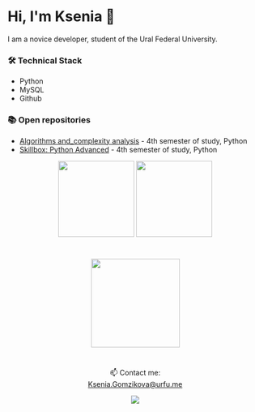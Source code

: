 # Hi, I'm Ksenia 🍑
I am a novice developer, student of the Ural Federal University. 

### 🛠 Technical Stack
* Python
* MySQL
* Github

### 📚 Open repositories
* [Algorithms and_complexity analysis](https://github.com/wafflelios/Algorithms_and_complexity_analysis) - 4th semester of study, Python
* [Skillbox: Python Advanced](https://github.com/wafflelios/Python-Advanced) - 4th semester of study, Python

<p align='center'>
   <a href="https://github-readme-stats.vercel.app/api?username=wafflelios&show_icons=true&count_private=true">
       <img height=150 src="https://github-readme-stats.vercel.app/api?username=wafflelios&show_icons=true&count_private=true"/></a>
   <a href="https://github.com/wafflelios/github-readme-stats">
       <img height=150 src="https://github-readme-stats.vercel.app/api/top-langs/?username=wafflelios&layout=compact"/></a>
</p>
<div align="center" style="margin: 40px 0">
   <a href="https://github.com/wafflelios/github-profile-views-counter">
       <img width="175px" src="https://komarev.com/ghpvc/?username=wafflelios&color=20B2AA">
   </a>
</div>

<p align='center'>
   📫 Contact me:<br><a href='Ksenia.Gomzikova@urfu.me'>Ksenia.Gomzikova@urfu.me</a>
</p>
<p align='center'>
   <a href="https://t.me/wafflelios">
       <img src="https://img.shields.io/badge/Telegram-2CA5E0?style=for-the-badge&logo=telegram&logoColor=white"/>
   </a>
</p>
